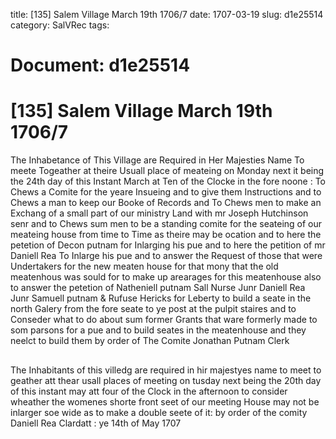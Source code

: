 title: [135] Salem Village March 19th 1706/7
date: 1707-03-19
slug: d1e25514
category: SalVRec
tags: 




# Document: d1e25514


# [135] Salem Village March 19th 1706/7

The Inhabetance of This Village are Required in Her Majesties Name To meete Togeather at theire Usuall place of meateing on Monday next it being the 24th day of this Instant March at Ten of the Clocke in the fore noone : To Chews a Comite for the yeare Insueing and to give them Instructions and to Chews a man to keep our Booke of Records and To Chews men to make an Exchang of a small part of our ministry Land with mr Joseph Hutchinson senr and to Chews sum men to be a standing comite for the seateing of our meateing house from time to Time as theire may be ocation and to here the petetion of Decon putnam for Inlarging his pue and to here the petition of mr Daniell Rea To Inlarge his pue and to answer the Request of those that were Undertakers for the new meaten house for that mony that the old meatenhous was sould for to make up arearages for this meatenhouse also to answer the petetion of Natheniell putnam Sall Nurse Junr Daniell Rea Junr Samuell putnam & Rufuse Hericks for Leberty to build a seate in the north Galery from the fore seate to ye post at the pulpit staires and to Conseder what to do about sum former Grants that ware formerly made to som parsons for a pue and to build seates in the meatenhouse and they neelct to build them by order of The Comite Jonathan Putnam Clerk

## 

The Inhabitants of this villedg are required in hir majestyes name to meet to geather att thear usall places of meeting on tusday next being the 20th day of this instant may att four of the Clock in the afternoon to consider wheather the womenes shorte front seet of our meeting House may not be inlarger soe wide as to make a double seete of it: by order of the comity  Daniell Rea Clardatt : ye 14th of May 1707
